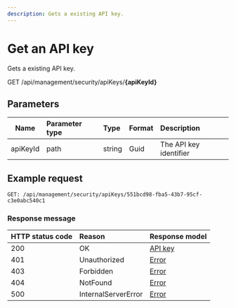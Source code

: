 ```yaml
---
description: Gets a existing API key.
---
```


# Get an API key

Gets a existing API key.

<span class="label label--get">GET</span> /api/management/security/apiKeys/**{apiKeyId}**

## Parameters

| Name     | Parameter type | Type   | Format | Description                 |
|----------|:---------------|:-------|:-------|:----------------------------|
| apiKeyId | path           | string | Guid   | The API key identifier |

## Example request

```http
GET: /api/management/security/apiKeys/551bcd98-fba5-43b7-95cf-c3e0abc540c1
```

### Response message

| HTTP status code | Reason              | Response model                        |
|:-----------------|:--------------------|:--------------------------------------|
| 200              | OK                  | [API key](/model/api-key.md) |
| 401              | Unauthorized        | [Error](/key-concepts/errors.md)      |
| 403              | Forbidden           | [Error](/key-concepts/errors.md)      |
| 404              | NotFound            | [Error](/key-concepts/errors.md)      |
| 500              | InternalServerError | [Error](/key-concepts/errors.md)      |
